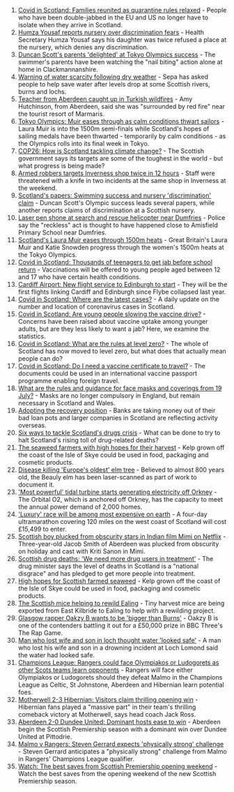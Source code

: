 1. [Covid in Scotland: Families reunited as quarantine rules relaxed](https://www.bbc.co.uk/news/uk-scotland-58053135) - People who have been double-jabbed in the EU and US no longer have to isolate when they arrive in Scotland.
2. [Humza Yousaf reports nursery over discrimination fears](https://www.bbc.co.uk/news/uk-scotland-tayside-central-58056234) - Health Secretary Humza Yousaf says his daughter was twice refused a place at the nursery, which denies any discrimination.
3. [Duncan Scott's parents 'delighted' at Tokyo Olympics success](https://www.bbc.co.uk/news/uk-scotland-58055682) - The swimmer's parents have been watching the "nail biting" action alone at home in Clackmannanshire.
4. [Warning of water scarcity following dry weather](https://www.bbc.co.uk/news/uk-scotland-highlands-islands-58057301) - Sepa has asked people to help save water after levels drop at some Scottish rivers, burns and lochs.
5. [Teacher from Aberdeen caught up in Turkish wildfires](https://www.bbc.co.uk/news/uk-scotland-north-east-orkney-shetland-58049594) - Amy Hutchinson, from Aberdeen, said she was "surrounded by red fire" near the tourist resort of Marmaris.
6. [Tokyo Olympics: Muir eases through as calm conditions thwart sailors](https://www.bbc.co.uk/sport/olympics/58032308) - Laura Muir is into the 1500m semi-finals while Scotland's hopes of sailing medals have been thwarted - temporarily by calm conditions - as the Olympics rolls into its final week in Tokyo.
7. [COP26: How is Scotland tackling climate change?](https://www.bbc.co.uk/news/uk-scotland-57970435) - The Scottish government says its targets are some of the toughest in the world - but what progress is being made?
8. [Armed robbers targets Inverness shop twice in 12 hours](https://www.bbc.co.uk/news/uk-scotland-highlands-islands-58057302) - Staff were threatened with a knife in two incidents at the same shop in Inverness at the weekend.
9. [Scotland's papers: Swimming success and nursery 'discrimination' claim](https://www.bbc.co.uk/news/uk-scotland-58053253) - Duncan Scott's Olympic success leads several papers, while another reports claims of discrimination at a Scottish nursery.
10. [Laser pen shone at search and rescue helicopter near Dumfries](https://www.bbc.co.uk/news/uk-scotland-south-scotland-58055817) - Police say the "reckless" act is thought to have happened close to Amisfield Primary School near Dumfries.
11. [Scotland's Laura Muir eases through 1500m heats](https://www.bbc.co.uk/sport/olympics/58051856) - Great Britain's Laura Muir and Katie Snowden progress through the women's 1500m heats at the Tokyo Olympics.
12. [Covid in Scotland: Thousands of teenagers to get jab before school return](https://www.bbc.co.uk/news/uk-scotland-58042470) - Vaccinations will be offered to young people aged between 12 and 17 who have certain health conditions.
13. [Cardiff Airport: New flight service to Edinburgh to start](https://www.bbc.co.uk/news/uk-wales-58049504) - They will be the first flights linking Cardiff and Edinburgh since Flybe collapsed last year.
14. [Covid in Scotland: Where are the latest cases?](https://www.bbc.co.uk/news/uk-scotland-53511877) - A daily update on the number and location of coronavirus cases in Scotland.
15. [Covid in Scotland: Are young people slowing the vaccine drive?](https://www.bbc.co.uk/news/uk-scotland-57915106) - Concerns have been raised about vaccine uptake among younger adults, but are they less likely to want a jab? Here, we examine the statistics.
16. [Covid in Scotland: What are the rules at level zero?](https://www.bbc.co.uk/news/uk-scotland-53166816) - The whole of Scotland has now moved to level zero, but what does that actually mean people can do?
17. [Covid in Scotland: Do I need a vaccine certificate to travel?](https://www.bbc.co.uk/news/uk-scotland-57519070) - The documents could be used in an international vaccine passport programme enabling foreign travel.
18. [What are the rules and guidance for face masks and coverings from 19 July?](https://www.bbc.co.uk/news/health-51205344) - Masks are no longer compulsory in England, but remain necessary in Scotland and Wales.
19. [Adopting the recovery position](https://www.bbc.co.uk/news/uk-scotland-58047221) - Banks are taking money out of their bad loan pots and larger companies in Scotland are reflecting activity overseas.
20. [Six ways to tackle Scotland's drugs crisis](https://www.bbc.co.uk/news/uk-scotland-glasgow-west-48921696) - What can be done to try to halt Scotland's rising toll of drug-related deaths?
21. [The seaweed farmers with high hopes for their harvest](https://www.bbc.co.uk/news/uk-scotland-57996627) - Kelp grown off the coast of the Isle of Skye could be used in food, packaging and cosmetic products.
22. [Disease killing 'Europe's oldest' elm tree](https://www.bbc.co.uk/news/uk-scotland-highlands-islands-58013952) - Believed to almost 800 years old, the Beauly elm has been laser-scanned as part of work to document it.
23. ['Most powerful' tidal turbine starts generating electricity off Orkney](https://www.bbc.co.uk/news/uk-scotland-north-east-orkney-shetland-57991351) - The Orbital O2, which is anchored off Orkney, has the capacity to meet the annual power demand of 2,000 homes.
24. ['Luxury' race will be among most expensive on earth](https://www.bbc.co.uk/news/uk-scotland-57975285) - A four-day ultramarathon covering 120 miles on the west coast of Scotland will cost £15,499 to enter.
25. [Scottish boy plucked from obscurity stars in Indian film Mimi on Netflix](https://www.bbc.co.uk/news/uk-scotland-north-east-orkney-shetland-57983621) - Three-year-old Jacob Smith of Aberdeen was plucked from obscurity on holiday and cast with Kriti Sanon in Mimi.
26. [Scottish drug deaths: 'We need more drug users in treatment'](https://www.bbc.co.uk/news/uk-scotland-58029815) - The drug minister says the level of deaths in Scotland is a "national disgrace" and has pledged to get more people into treatment.
27. [High hopes for Scottish farmed seaweed](https://www.bbc.co.uk/news/uk-scotland-58020364) - Kelp grown off the coast of the Isle of Skye could be used in food, packaging and cosmetic products.
28. [The Scottish mice helping to rewild Ealing](https://www.bbc.co.uk/news/uk-scotland-58002484) - Tiny harvest mice are being exported from East Kilbride to Ealing to help with a rewilding project.
29. [Glasgow rapper Oakzy B wants to be 'bigger than Burns'](https://www.bbc.co.uk/news/uk-scotland-57982866) - Oakzy B is one of the contenders battling it out for a £50,000 prize in BBC Three's The Rap Game.
30. [Man who lost wife and son in loch thought water 'looked safe'](https://www.bbc.co.uk/news/uk-scotland-glasgow-west-57968728) - A man who lost his wife and son in a drowning incident at Loch Lomond said the water had looked safe.
31. [Champions League: Rangers could face Olympiakos or Ludogorets as other Scots teams learn opponents](https://www.bbc.co.uk/sport/football/58056211) - Rangers will face either Olympiakos or Ludogorets should they defeat Malmo in the Champions League as Celtic, St Johnstone, Aberdeen and Hibernian learn potential foes.
32. [Motherwell 2-3 Hibernian: Visitors claim thrilling opening win](https://www.bbc.co.uk/sport/football/57958660) - Hibernian fans played a "massive part" in their team's thrilling comeback victory at Motherwell, says head coach Jack Ross.
33. [Aberdeen 2-0 Dundee United: Dominant hosts ease to win](https://www.bbc.co.uk/sport/football/57958659) - Aberdeen begin the Scottish Premiership season with a dominant win over Dundee United at Pittodrie.
34. [Malmo v Rangers: Steven Gerrard expects 'physically strong' challenge](https://www.bbc.co.uk/sport/football/58059487) - Steven Gerrard anticipates a "physically strong" challenge from Malmo in Rangers' Champions League qualifier.
35. [Watch: The best saves from Scottish Premiership opening weekend](https://www.bbc.co.uk/sport/av/football/58051395) - Watch the best saves from the opening weekend of the new Scottish Premiership season.
